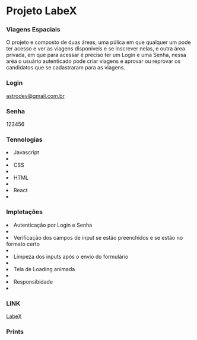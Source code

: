 # Projeto LabeX
### Viagens Espaciais

O projeto e composto de duas áreas, uma púlica em que qualquer um pode ter acesso e ver as viagens
disponíveis e se inscrever nelas, e outra área privada, em que para acessar é preciso ter um Login e uma Senha, nessa aréa o usuário autenticado pode criar viagens e aprovar ou reprovar os candidatos que se cadastraram para as viagens.

### Login
astrodev@gmail.com.br
### Senha
123456

### Tennologias 

<li>Javascript<li>
<li>CSS<li>
<li>HTML<li>
<li>React<li>

### Impletações

<li>Autenticação por Login e Senha<li>
<li>Verificação dos campos de input se estão preenchidos e se estão no formato certo<li>
<li>Limpeza dos inputs após o envio do formulário<li>
<li>Tela de Loading animada<li>
<li>Responsibidade<li>

### LINK 
[LabeX](https://Projeto-Labex-Adeir-Moreira.surge.sh)

### Prints

